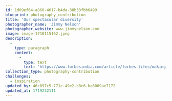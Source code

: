 ```yaml
---
id: 1d09ef64-a860-4617-b4da-38b33fbb6499
blueprint: photography_contribution
title: 'Our spectacular diversity'
photographer_name: 'Jimmy Nelson'
photographer_website: www.jimmynelson.com
image: image-1710115162.jpeg
description:
  -
    type: paragraph
    content:
      -
        type: text
        text: 'https://www.forbesindia.com/article/forbes-lifes/making-a-picture-is-the-last-thing-that-happens-jimmy-nelson/52863/1'
collection_type: photography-contribution
challenges:
  - inspiration
updated_by: 46c097c5-771c-49e2-b8c6-ba6009ae7172
updated_at: 1719232111
---
```

